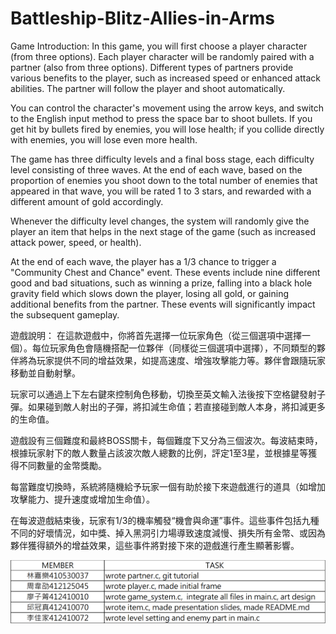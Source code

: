 # Battleship-Blitz-Allies-in-Arms
Game Introduction:
In this game, you will first choose a player character (from three options). Each player character will be randomly paired with a partner (also from three options). Different types of partners provide various benefits to the player, such as increased speed or enhanced attack abilities. The partner will follow the player and shoot automatically.

You can control the character's movement using the arrow keys, and switch to the English input method to press the space bar to shoot bullets. If you get hit by bullets fired by enemies, you will lose health; if you collide directly with enemies, you will lose even more health.

The game has three difficulty levels and a final boss stage, each difficulty level consisting of three waves. At the end of each wave, based on the proportion of enemies you shoot down to the total number of enemies that appeared in that wave, you will be rated 1 to 3 stars, and rewarded with a different amount of gold accordingly.

Whenever the difficulty level changes, the system will randomly give the player an item that helps in the next stage of the game (such as increased attack power, speed, or health).

At the end of each wave, the player has a 1/3 chance to trigger a "Community Chest and Chance" event. These events include nine different good and bad situations, such as winning a prize, falling into a black hole gravity field which slows down the player, losing all gold, or gaining additional benefits from the partner. These events will significantly impact the subsequent gameplay.

遊戲說明：
在這款遊戲中，你將首先選擇一位玩家角色（從三個選項中選擇一個）。每位玩家角色會隨機搭配一位夥伴（同樣從三個選項中選擇），不同類型的夥伴將為玩家提供不同的增益效果，如提高速度、增強攻擊能力等。夥伴會跟隨玩家移動並自動射擊。

玩家可以通過上下左右鍵來控制角色移動，切換至英文輸入法後按下空格鍵發射子彈。如果碰到敵人射出的子彈，將扣減生命值；若直接碰到敵人本身，將扣減更多的生命值。

遊戲設有三個難度和最終BOSS關卡，每個難度下又分為三個波次。每波結束時，根據玩家射下的敵人數量占該波次敵人總數的比例，評定1至3星，並根據星等獲得不同數量的金幣獎勵。

每當難度切換時，系統將隨機給予玩家一個有助於接下來遊戲進行的道具（如增加攻擊能力、提升速度或增加生命值）。

在每波遊戲結束後，玩家有1/3的機率觸發“機會與命運”事件。這些事件包括九種不同的好壞情況，如中獎、掉入黑洞引力場導致速度減慢、損失所有金幣、或因為夥伴獲得額外的增益效果，這些事件將對接下來的遊戲進行產生顯著影響。

![image](https://github.com/Bajina3333/Battleship-Blitz-Allies-in-Arms/blob/main/img/task.png)

